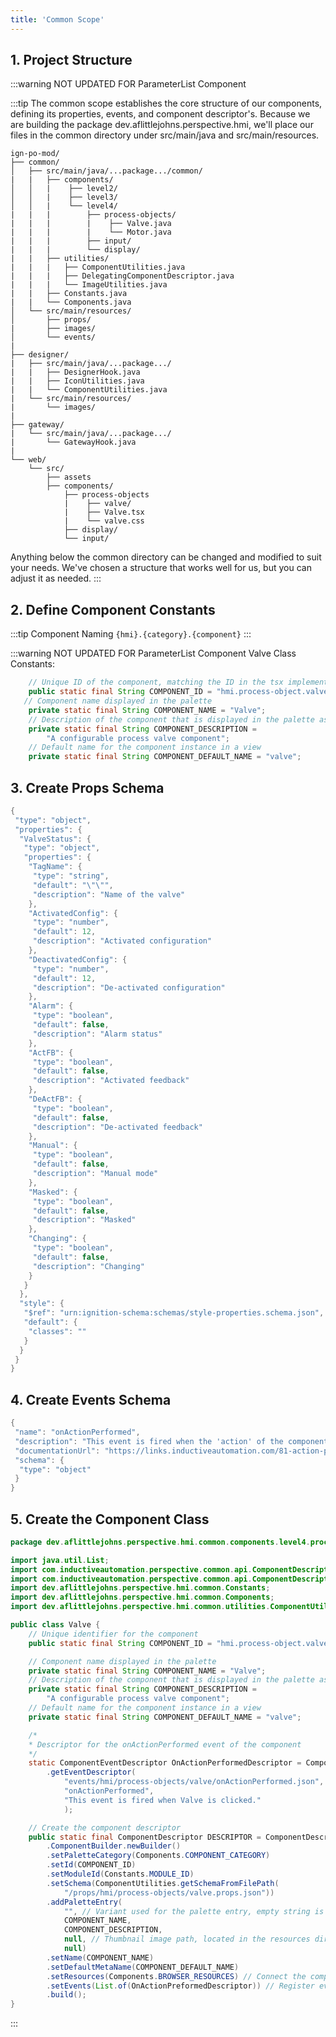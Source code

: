 ```yaml
---
title: 'Common Scope'
---
```


## 1. Project Structure

:::warning NOT UPDATED FOR ParameterList Component

:::tip
The common scope establishes the core structure of our components, defining its properties, events, and component descriptor's. Because we are building the package dev.aflittlejohns.perspective.hmi, we'll place our files in the common directory under src/main/java and src/main/resources.

```
ign-po-mod/
├── common/
│   ├── src/main/java/...package.../common/
|   |   ├── components/
│   │   |    ├── level2/
│   │   |    ├── level3/
│   │   |    └── level4/
|   |   |        ├── process-objects/
|   |   |        |    ├── Valve.java
|   |   |        |    └── Motor.java
|   |   |        ├── input/
|   |   |        └── display/
|   |   ├── utilities/
|   |   |   ├── ComponentUtilities.java
|   |   |   ├── DelegatingComponentDescriptor.java
|   |   |   └── ImageUtilities.java
|   |   ├── Constants.java
|   |   └── Components.java
│   └── src/main/resources/
│       ├── props/
|       ├── images/
│       └── events/
|
├── designer/
|   ├── src/main/java/...package.../
|   |   ├── DesignerHook.java
|   |   ├── IconUtilities.java
|   |   └── ComponentUtilities.java
|   └── src/main/resources/
|       └── images/
|
├── gateway/
|   └── src/main/java/...package.../
|       └── GatewayHook.java
|
└── web/
    └── src/
        ├── assets
        ├── components/
            ├── process-objects
            |    ├── valve/
            |    ├── Valve.tsx
            |    └── valve.css
            ├── display/
            └── input/
```

Anything below the common directory can be changed and modified to suit your needs. We've chosen a structure that works well for us, but you can adjust it as needed.
:::

## 2. Define Component Constants

:::tip Component Naming
`{hmi}.{category}.{component}`
:::

:::warning NOT UPDATED FOR ParameterList Component
Valve Class Constants:

```java
    // Unique ID of the component, matching the ID in the tsx implementation
    public static final String COMPONENT_ID = "hmi.process-object.valve";
   // Component name displayed in the palette
    private static final String COMPONENT_NAME = "Valve";
    // Description of the component that is displayed in the palette as a tooltip
    private static final String COMPONENT_DESCRIPTION =
        "A configurable process valve component";
    // Default name for the component instance in a view
    private static final String COMPONENT_DEFAULT_NAME = "valve";
```

## 3. Create Props Schema

```java ign-po-mod/common/src/main/resources/props/hmi/process-objects/valve.props.json
{
 "type": "object",
 "properties": {
  "ValveStatus": {
   "type": "object",
   "properties": {
    "TagName": {
     "type": "string",
     "default": "\"\"",
     "description": "Name of the valve"
    },
    "ActivatedConfig": {
     "type": "number",
     "default": 12,
     "description": "Activated configuration"
    },
    "DeactivatedConfig": {
     "type": "number",
     "default": 12,
     "description": "De-activated configuration"
    },
    "Alarm": {
     "type": "boolean",
     "default": false,
     "description": "Alarm status"
    },
    "ActFB": {
     "type": "boolean",
     "default": false,
     "description": "Activated feedback"
    },
    "DeActFB": {
     "type": "boolean",
     "default": false,
     "description": "De-activated feedback"
    },
    "Manual": {
     "type": "boolean",
     "default": false,
     "description": "Manual mode"
    },
    "Masked": {
     "type": "boolean",
     "default": false,
     "description": "Masked"
    },
    "Changing": {
     "type": "boolean",
     "default": false,
     "description": "Changing"
    }
   }
  },
  "style": {
   "$ref": "urn:ignition-schema:schemas/style-properties.schema.json",
   "default": {
    "classes": ""
   }
  }
 }
}
```

## 4. Create Events Schema

```java ign-po-mod/common/src/main/resources/events/hmi/process-objects/valve/onActionPerformed.json
{
 "name": "onActionPerformed",
 "description": "This event is fired when the 'action' of the component occurs.",
 "documentationUrl": "https://links.inductiveautomation.com/81-action-performed-event",
 "schema": {
  "type": "object"
 }
}
```

## 5. Create the Component Class

```java
package dev.aflittlejohns.perspective.hmi.common.components.level4.process-objects;

import java.util.List;
import com.inductiveautomation.perspective.common.api.ComponentDescriptor;
import com.inductiveautomation.perspective.common.api.ComponentDescriptorImpl;
import dev.aflittlejohns.perspective.hmi.common.Constants;
import dev.aflittlejohns.perspective.hmi.common.Components;
import dev.aflittlejohns.perspective.hmi.common.utilities.ComponentUtilities;

public class Valve {
    // Unique identifier for the component
    public static final String COMPONENT_ID = "hmi.process-object.valve";

    // Component name displayed in the palette
    private static final String COMPONENT_NAME = "Valve";
    // Description of the component that is displayed in the palette as a tooltip
    private static final String COMPONENT_DESCRIPTION =
        "A configurable process valve component";
    // Default name for the component instance in a view
    private static final String COMPONENT_DEFAULT_NAME = "valve";

    /*
    * Descriptor for the onActionPerformed event of the component
    */
    static ComponentEventDescriptor OnActionPerformedDescriptor = ComponentUtilities
        .getEventDescriptor(
            "events/hmi/process-objects/valve/onActionPerformed.json",
            "onActionPerformed",
            "This event is fired when Valve is clicked."
            );

    // Create the component descriptor
    public static final ComponentDescriptor DESCRIPTOR = ComponentDescriptorImpl
        .ComponentBuilder.newBuilder()
        .setPaletteCategory(Components.COMPONENT_CATEGORY)
        .setId(COMPONENT_ID)
        .setModuleId(Constants.MODULE_ID)
        .setSchema(ComponentUtilities.getSchemaFromFilePath(
            "/props/hmi/process-objects/valve.props.json"))
        .addPaletteEntry(
            "", // Variant used for the palette entry, empty string is the default variant
            COMPONENT_NAME,
            COMPONENT_DESCRIPTION,
            null, // Thumbnail image path, located in the resources directory
            null)
        .setName(COMPONENT_NAME)
        .setDefaultMetaName(COMPONENT_DEFAULT_NAME)
        .setResources(Components.BROWSER_RESOURCES) // Connect the component to the javascript and css resources defined in Components.java
        .setEvents(List.of(OnActionPreformedDescriptor)) // Register events with the component descriptor, making them available for use as a Perspective component event.
        .build();
}
```
:::
